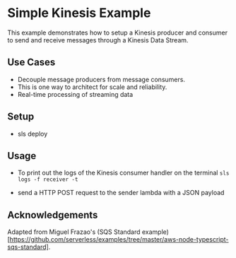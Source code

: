 <!--
title: 'AWS Kinesis Data Streams Standard Example (NodeJS & Typescript)'
description: 'This example demonstrates how to setup a Kinesis Producer/Consumer with Typescript.'
layout: Doc
framework: v1
platform: AWS
language: nodeJS
authorLink: 'https://github.com/billkidwell'
authorName: 'Bill Kidwell'
authorAvatar: 'https://avatars0.githubusercontent.com/u/46457910?s=460&u=7c6d271ea7527f05e6c053cab571d32ffb3dbd38&v=4'
-->
# Simple Kinesis Example

This example demonstrates how to setup a Kinesis producer and consumer to send and receive messages through a Kinesis Data Stream.

## Use Cases
- Decouple message producers from message consumers.
- This is one way to architect for scale and reliability.
- Real-time processing of streaming data

## Setup
- sls deploy

## Usage
- To print out the logs of the Kinesis consumer handler on the terminal
  `sls logs -f receiver -t`

- send a HTTP POST request to the sender lambda with a JSON payload

## Acknowledgements
Adapted from Miguel Frazao's (SQS Standard example)[https://github.com/serverless/examples/tree/master/aws-node-typescript-sqs-standard].